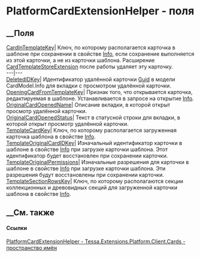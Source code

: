 # PlatformCardExtensionHelper - поля
##  __Поля
[CardInTemplateKey](F_Tessa_Extensions_Platform_Client_Cards_PlatformCardExtensionHelper_CardInTemplateKey.htm)|
Ключ, по которому располагается карточка в шаблоне при сохранении в свойстве
[Info](P_Tessa_Cards_CardInfoStorageObject_Info.htm), если сохранение
выполняется из этой карточки, а не из карточки шаблона. Расширение
[CardTemplateStoreExtension](T_Tessa_Extensions_Platform_Client_Cards_CardTemplateStoreExtension.htm)
после работы удаляет эту карточку.  
---|---  
[DeletedIDKey](F_Tessa_Extensions_Platform_Client_Cards_PlatformCardExtensionHelper_DeletedIDKey.htm)|
Идентификатор удалённой карточки
[Guid](https://learn.microsoft.com/dotnet/api/system.guid) в модели
CardModel.Info для вкладки с просмотром удалённой карточки.  
[OpeningCardFromTemplateKey](F_Tessa_Extensions_Platform_Client_Cards_PlatformCardExtensionHelper_OpeningCardFromTemplateKey.htm)|
Признак того, что открывается карточка, редактируемая в шаблоне.
Устанавливается в запросе на открытие
[Info](P_Tessa_Cards_CardInfoStorageObject_Info.htm).  
[OriginalCardOpenedName](F_Tessa_Extensions_Platform_Client_Cards_PlatformCardExtensionHelper_OriginalCardOpenedName.htm)|
Описание вкладки, в которой открыт просмотр удалённой карточки.  
[OriginalCardOpenedStatus](F_Tessa_Extensions_Platform_Client_Cards_PlatformCardExtensionHelper_OriginalCardOpenedStatus.htm)|
Текст в статусной строки для вкладки, в которой открыт просмотр удалённой
карточки.  
[TemplateCardKey](F_Tessa_Extensions_Platform_Client_Cards_PlatformCardExtensionHelper_TemplateCardKey.htm)|
Ключ, по которому располагается загруженная карточка шаблона в свойстве
[Info](P_Tessa_Cards_CardInfoStorageObject_Info.htm).  
[TemplateOriginalCardIDKey](F_Tessa_Extensions_Platform_Client_Cards_PlatformCardExtensionHelper_TemplateOriginalCardIDKey.htm)|
Изначальный идентификатор карточки в шаблоне в свойстве
[Info](P_Tessa_Cards_CardInfoStorageObject_Info.htm) при загрузке карточки
шаблона. Этот идентификатор будет восстановлен при сохранении карточки.  
[TemplateOriginalPermissions](F_Tessa_Extensions_Platform_Client_Cards_PlatformCardExtensionHelper_TemplateOriginalPermissions.htm)|
Изначальные разрешения для карточки в шаблоне в свойстве
[Info](P_Tessa_Cards_CardInfoStorageObject_Info.htm) при загрузке карточки
шаблона. Эти разрешения будут восстановлены при сохранении карточки.  
[TemplateSectionRowsKey](F_Tessa_Extensions_Platform_Client_Cards_PlatformCardExtensionHelper_TemplateSectionRowsKey.htm)|
Ключ, по которому располагаются секции коллекционных и древовидных секций для
загруженной карточки шаблона в свойстве
[Info](P_Tessa_Cards_CardInfoStorageObject_Info.htm).  
## __См. также
#### Ссылки
[PlatformCardExtensionHelper -
](T_Tessa_Extensions_Platform_Client_Cards_PlatformCardExtensionHelper.htm)
[Tessa.Extensions.Platform.Client.Cards - пространство
имён](N_Tessa_Extensions_Platform_Client_Cards.htm)

